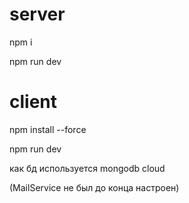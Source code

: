 # server
npm i 

npm run dev
# client
npm install --force

npm run dev


как бд используется mongodb cloud

(MailService не был до конца настроен)
